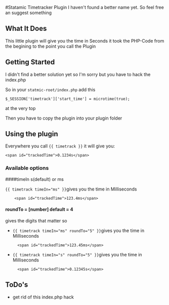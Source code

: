 #Statamic Timetracker Plugin
I haven't found a better name yet. So feel free an suggest something

## What It Does
This little plugin will give you the time in Seconds it took the PHP-Code from the begining to the point you call the Plugin

## Getting Started
I didn't find a better solution yet so I'm sorry but you have to hack the index.php
  
So in your `statmic-root/index.php` add this

	$_SESSION['timetrack']['start_time'] = microtime(true);
	
at the very top

Then you have to copy the plugin into your plugin folder

## Using the plugin
Everywhere you call `{{ timetrack }}` it will give you:

    <span id="trackedTime">0.1234s</span>
    
### Available options
####timeIn s(default) or ms

`{{ timetrack timeIn="ms" }}`gives you the time in Milliseconds

		<span id="trackedTime">123.4ms</span>

#### roundTo = [number]  default = 4
gives the digits that matter so


- `{{ timetrack timeIn="ms" roundTo="5" }}`gives you the time in Milliseconds

		<span id="trackedTime">123.45ms</span>
		

- `{{ timetrack timeIn="s" roundTo="5" }}`gives you the time in Milliseconds

		<span id="trackedTime">0.12345s</span>


## ToDo's
- get rid of this index.php hack

